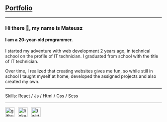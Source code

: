[<h2>Portfolio</h2>](https://malelus-portfolio.netlify.app/)

---

### Hi there 👋, my name is Mateusz
#### I am a 20-year-old programmer.
I started my adventure with web development 2 years ago, in technical school on the profile of IT technician.
I graduated from school with the title of IT technician.

Over time, I realized that creating websites gives me fun, so while still in school I taught myself at home, developed the assigned projects and also created my own.

---

Skills: React / Js / Html / Css / Scss

---

[<img src='https://cdn.jsdelivr.net/npm/simple-icons@3.0.1/icons/github.svg' alt='github' height='30'>](https://github.com/Malelus)
&nbsp;
[<img src='https://cdn.jsdelivr.net/npm/simple-icons@3.0.1/icons/linkedin.svg' alt='linkedin' height='30'>](https://www.linkedin.com/in/mateusz-narowski/)
&nbsp;
[<img src='https://cdn.jsdelivr.net/npm/simple-icons@3.0.1/icons/twitter.svg' alt='twitter' height='30'>](https://twitter.com/@matin1608)  

